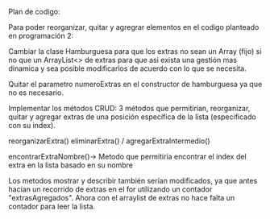 Plan de codigo:

Para poder reorganizar, quitar y agregrar elementos en el codigo planteado en programación 2:

Cambiar la clase Hamburguesa para que los extras no sean un Array (fijo) si no que un ArrayList<> de extras para que asi exista una gestión mas dinamica y sea posible modificarlos de acuerdo con lo que se necesita. 

Quitar el parametro numeroExtras en el constructor de hamburguesa ya que no es necesario. 

Implementar los métodos CRUD: 
3 métodos que permitirían, reorganizar, quitar y agregar extras de una posición específica de la lista (especificado con su index).

reorganizarExtra() 
eliminarExtra() /
agregarExtraIntermedio()

encontrarExtraNombre()-> Metodo que permitiría encontrar el index del extra en la lista basado en su nombre

Los metodos mostrar y describir también serían modificados, ya que antes hacian un recorrido de extras en el for utilizando un contador "extrasAgregados". Ahora con el arraylist de extras no hace falta un contador para leer la lista.
